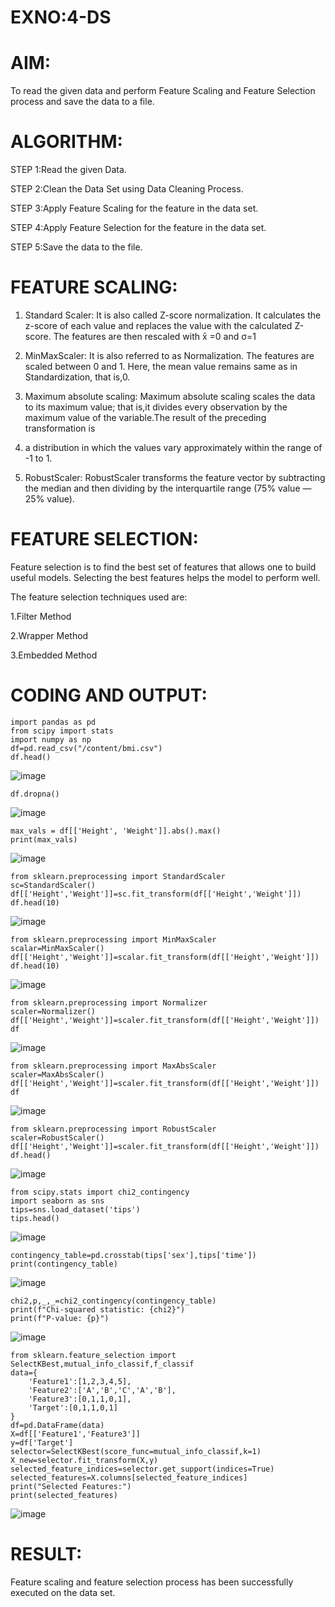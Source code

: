 # EXNO:4-DS

# AIM:
To read the given data and perform Feature Scaling and Feature Selection process and save the
data to a file.

# ALGORITHM:
STEP 1:Read the given Data.

STEP 2:Clean the Data Set using Data Cleaning Process.

STEP 3:Apply Feature Scaling for the feature in the data set.

STEP 4:Apply Feature Selection for the feature in the data set.

STEP 5:Save the data to the file.

# FEATURE SCALING:
1. Standard Scaler: It is also called Z-score normalization. It calculates the z-score of each value and replaces the value with the calculated Z-score. The features are then rescaled with x̄ =0 and σ=1

2. MinMaxScaler: It is also referred to as Normalization. The features are scaled between 0 and 1. Here, the mean value remains same as in Standardization, that is,0.

3. Maximum absolute scaling: Maximum absolute scaling scales the data to its maximum value; that is,it divides every observation by the maximum value of the variable.The result of the preceding transformation is

4. a distribution in which the values vary approximately within the range of -1 to 1.

5. RobustScaler: RobustScaler transforms the feature vector by subtracting the median and then dividing by the interquartile range (75% value — 25% value).

# FEATURE SELECTION:
Feature selection is to find the best set of features that allows one to build useful models. Selecting the best features helps the model to perform well.

The feature selection techniques used are:

1.Filter Method

2.Wrapper Method

3.Embedded Method

# CODING AND OUTPUT:

 ```
import pandas as pd
from scipy import stats
import numpy as np
df=pd.read_csv("/content/bmi.csv")
df.head()
```
![image](https://github.com/user-attachments/assets/56b0bde5-366f-4abe-9603-c140e44611c8)
```
df.dropna()
```
![image](https://github.com/user-attachments/assets/17e87c5c-e8f0-43e6-9bf2-143a795aed9e)
```
max_vals = df[['Height', 'Weight']].abs().max()
print(max_vals)
```
![image](https://github.com/user-attachments/assets/d31253b6-a615-4695-a4ba-abe8492d9929)
```
from sklearn.preprocessing import StandardScaler
sc=StandardScaler()
df[['Height','Weight']]=sc.fit_transform(df[['Height','Weight']])
df.head(10)
```
![image](https://github.com/user-attachments/assets/b1238bf7-cf40-4d7a-b855-dbb48eb48e1c)
```
from sklearn.preprocessing import MinMaxScaler
scalar=MinMaxScaler()
df[['Height','Weight']]=scalar.fit_transform(df[['Height','Weight']])
df.head(10)
```
![image](https://github.com/user-attachments/assets/0cf6a008-e2a0-4dfc-b898-d9a41f51a7d1)
```
from sklearn.preprocessing import Normalizer
scaler=Normalizer()
df[['Height','Weight']]=scaler.fit_transform(df[['Height','Weight']])
df
```
![image](https://github.com/user-attachments/assets/6c63d317-cadd-4396-92bc-588c965dfaa3)
```
from sklearn.preprocessing import MaxAbsScaler
scaler=MaxAbsScaler()
df[['Height','Weight']]=scaler.fit_transform(df[['Height','Weight']])
df
```
![image](https://github.com/user-attachments/assets/5d81af14-f282-413e-b10a-5793d9b62005)
```
from sklearn.preprocessing import RobustScaler
scaler=RobustScaler()
df[['Height','Weight']]=scaler.fit_transform(df[['Height','Weight']])
df.head()
```
![image](https://github.com/user-attachments/assets/9a00e09f-19e6-46e7-80de-1528942b0509)
```
from scipy.stats import chi2_contingency
import seaborn as sns
tips=sns.load_dataset('tips')
tips.head()
```
![image](https://github.com/user-attachments/assets/23d010f5-8f68-4663-bd61-00d1e71c160c)
```
contingency_table=pd.crosstab(tips['sex'],tips['time'])
print(contingency_table)
```
![image](https://github.com/user-attachments/assets/702f05a6-6b98-4324-8ce3-de8c6ca2b422)
```
chi2,p,_,_=chi2_contingency(contingency_table)
print(f"Chi-squared statistic: {chi2}")
print(f"P-value: {p}")
```
![image](https://github.com/user-attachments/assets/3b6d5c22-b652-4b29-868d-15560a08b901)
```
from sklearn.feature_selection import SelectKBest,mutual_info_classif,f_classif
data={
    'Feature1':[1,2,3,4,5],
    'Feature2':['A','B','C','A','B'],
    'Feature3':[0,1,1,0,1],
    'Target':[0,1,1,0,1]
}
df=pd.DataFrame(data)
X=df[['Feature1','Feature3']]
y=df['Target']
selector=SelectKBest(score_func=mutual_info_classif,k=1)
X_new=selector.fit_transform(X,y)
selected_feature_indices=selector.get_support(indices=True)
selected_features=X.columns[selected_feature_indices]
print("Selected Features:")
print(selected_features)
```
![image](https://github.com/user-attachments/assets/8a72343a-2722-43c6-ba89-3fb540d3e5b8)

# RESULT:
 Feature scaling and feature selection process has been successfully executed on the data set.
       
